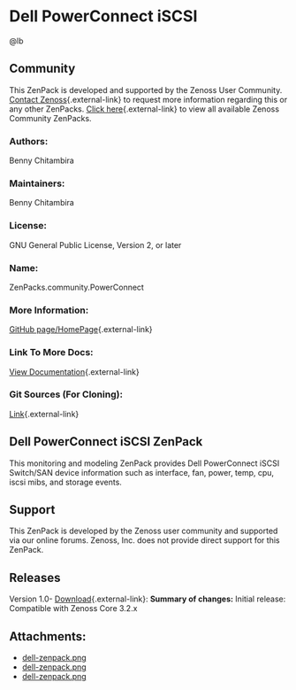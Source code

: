 # Dell PowerConnect iSCSI

@lb[](img/zenpack-dell-zenpack.png)

## Community

This ZenPack is developed and supported by the Zenoss User Community.
[Contact Zenoss](https://tryit.zenoss.com/zenpack-contact/){.external-link} to
request more information regarding this or any other ZenPacks. [Click here](https://zenoss.com/product/zenpacks?f%5B0%5D=im_field_zenpack_category:1021){.external-link} to
view all available Zenoss Community ZenPacks.

### Authors:

Benny Chitambira

### Maintainers:

Benny Chitambira

### License:

GNU General Public License, Version 2, or later

### Name:

ZenPacks.community.PowerConnect

### More Information:

[GitHub page/HomePage](http://community.zenoss.org/docs/DOC-10261){.external-link}

### Link To More Docs:

[View Documentation](http://community.zenoss.org/docs/DOC-10261){.external-link}

### Git Sources (For Cloning):

[Link](https://github.com/zenoss/ZenPacks.community.PowerConnect.git){.external-link}

## Dell PowerConnect iSCSI ZenPack

This monitoring and modeling ZenPack provides Dell PowerConnect iSCSI
Switch/SAN device information such as interface, fan, power, temp, cpu,
iscsi mibs, and storage events.

## Support

This ZenPack is developed by the Zenoss user community and supported via
our online forums. Zenoss, Inc. does not provide direct support for this
ZenPack.

## Releases

Version 1.0- [Download](https://storage.googleapis.com/zenpacks/ZenPacks.community.PowerConnect/1.0/ZenPacks.community.PowerConnect-1.0.egg){.external-link}:   **Summary of changes:** Initial release:   Compatible with Zenoss Core 3.2.x

## Attachments:

-   [dell-zenpack.png](img/zenpack-dell-zenpack.png)
-   [dell-zenpack.png](img/zenpack-dell-zenpack.png)
-   [dell-zenpack.png](img/zenpack-dell-zenpack.png)

